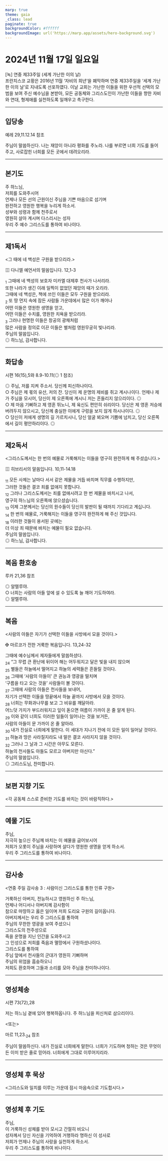 ```yaml
---
marp: true
theme: gaia
_class: lead
paginate: true
backgroundColor: #ffffff
backgroundImage: url('https://marp.app/assets/hero-background.svg')
---
```


# 2024년 11월 17일 일요일

[녹] 연중 제33주일 (세계 가난한 이의 날)  
프란치스코 교황은 2016년 11월 ‘자비의 희년’을 폐막하며 연중 제33주일을 ‘세계 가난한 이의 날’로 지내도록 선포하였다. 이날 교회는 가난한 이들을 위한 우선적 선택의 모범을 보여 주신 예수님을 본받아, 모든 공동체와 그리스도인이 가난한 이들을 향한 자비와 연대, 형제애를 실천하도록 일깨우고 촉구한다.




---

## 입당송

예레 29,11.12.14 참조

주님이 말씀하신다. 나는 재앙이 아니라 평화를 주노라. 나를 부르면 너희 기도를 들어 주고, 사로잡힌 너희를 모든 곳에서 데려오리라.  
  


---

## 본기도

주 하느님,  
저희를 도와주시어  
언제나 모든 선의 근원이신 주님을 기쁜 마음으로 섬기며  
완전하고 영원한 행복을 누리게 하소서.  
성부와 성령과 함께 천주로서  
영원히 살아 계시며 다스리시는 성자  
우리 주 예수 그리스도를 통하여 비나이다.  
  


---

## 제1독서

<그 때에 네 백성은 구원을 받으리라.>

▥ 다니엘 예언서의 말씀입니다. 12,1-3

<sub>1</sub> 그때에 네 백성의 보호자 미카엘 대제후 천사가 나서리라.  
또한 나라가 생긴 이래 일찍이 없었던 재앙의 때가 오리라.  
그때에 네 백성은, 책에 쓰인 이들은 모두 구원을 받으리라.  
<sub>2</sub> 또 땅 먼지 속에 잠든 사람들 가운데에서 많은 이가 깨어나  
어떤 이들은 영원한 생명을 얻고,  
어떤 이들은 수치를, 영원한 치욕을 받으리라.  
<sub>3</sub> 그러나 현명한 이들은 창공의 광채처럼  
많은 사람을 정의로 이끈 이들은 별처럼 영원무궁히 빛나리라.  
주님의 말씀입니다.  
◎ 하느님, 감사합니다.  
  


---

## 화답송

시편 16(15),5와 8.9-10.11(◎ 1 참조)

◎ 주님, 저를 지켜 주소서. 당신께 피신하나이다.  
○ 주님은 제 몫의 유산, 저의 잔. 당신이 제 운명의 제비를 쥐고 계시나이다. 언제나 제가 주님을 모시어, 당신이 제 오른쪽에 계시니 저는 흔들리지 않으리이다. ◎  
○ 제 마음 기뻐하고 제 영혼 뛰노니, 제 육신도 편안히 쉬리이다. 당신은 제 영혼 저승에 버려두지 않으시고, 당신께 충실한 이에게 구렁을 보지 않게 하시나이다. ◎  
○ 당신이 저에게 생명의 길 가르치시니, 당신 얼굴 뵈오며 기쁨에 넘치고, 당신 오른쪽에서 길이 평안하리이다. ◎  
  


---

## 제2독서

<그리스도께서는 한 번의 예물로 거룩해지는 이들을 영구히 완전하게 해 주셨습니다.>

▥ 히브리서의 말씀입니다. 10,11-14.18

<sub>11</sub> 모든 사제는 날마다 서서 같은 제물을 거듭 바치며 직무를 수행하지만,  
그러한 것들은 결코 죄를 없애지 못합니다.  
<sub>12</sub> 그러나 그리스도께서는 죄를 없애시려고 한 번 제물을 바치시고 나서,  
영구히 하느님의 오른쪽에 앉으셨습니다.  
<sub>13</sub> 이제 그분께서는 당신의 원수들이 당신의 발판이 될 때까지 기다리고 계십니다.  
<sub>14</sub> 한 번의 예물로, 거룩해지는 이들을 영구히 완전하게 해 주신 것입니다.  
<sub>18</sub> 이러한 것들이 용서된 곳에는  
더 이상 죄 때문에 바치는 예물이 필요 없습니다.  
주님의 말씀입니다.  
◎ 하느님, 감사합니다.  
  


---

## 복음 환호송

루카 21,36 참조

◎ 알렐루야.  
○ 너희는 사람의 아들 앞에 설 수 있도록 늘 깨어 기도하여라.  
◎ 알렐루야.  
  


---

## 복음

<사람의 아들은 자기가 선택한 이들을 사방에서 모을 것이다.>

✠ 마르코가 전한 거룩한 복음입니다. 13,24-32

그때에 예수님께서 제자들에게 말씀하셨다.  
<sub>24</sub> “그 무렵 큰 환난에 뒤이어 해는 어두워지고 달은 빛을 내지 않으며  
<sub>25</sub> 별들은 하늘에서 떨어지고 하늘의 세력들은 흔들릴 것이다.  
<sub>26</sub> 그때에 ‘사람의 아들이’ 큰 권능과 영광을 떨치며  
‘구름을 타고 오는 것을’ 사람들이 볼 것이다.  
<sub>27</sub> 그때에 사람의 아들은 천사들을 보내어,  
자기가 선택한 이들을 땅끝에서 하늘 끝까지 사방에서 모을 것이다.  
<sub>28</sub> 너희는 무화과나무를 보고 그 비유를 깨달아라.  
어느덧 가지가 부드러워지고 잎이 돋으면 여름이 가까이 온 줄 알게 된다.  
<sub>29</sub> 이와 같이 너희도 이러한 일들이 일어나는 것을 보거든,  
사람의 아들이 문 가까이 온 줄 알아라.  
<sub>30</sub> 내가 진실로 너희에게 말한다. 이 세대가 지나기 전에 이 모든 일이 일어날 것이다.  
<sub>31</sub> 하늘과 땅은 사라질지라도 내 말은 결코 사라지지 않을 것이다.  
<sub>32</sub> 그러나 그 날과 그 시간은 아무도 모른다.  
하늘의 천사들도 아들도 모르고 아버지만 아신다.”  
주님의 말씀입니다.  
◎ 그리스도님, 찬미합니다.  
  


---

## 보편 지향 기도

<각 공동체 스스로 준비한 기도를 바치는 것이 바람직하다.>

  


---

## 예물 기도

주님,  
지극히 높으신 주님께 바치는 이 예물을 굽어보시어  
저희가 오롯이 주님을 사랑하며 살다가 영원한 생명을 얻게 하소서.  
우리 주 그리스도를 통하여 비나이다.  
  


---

## 감사송

<연중 주일 감사송 3 : 사람이신 그리스도를 통한 인류 구원>

거룩하신 아버지, 전능하시고 영원하신 주 하느님,  
언제나 어디서나 아버지께 감사함이  
참으로 마땅하고 옳은 일이며 저희 도리요 구원의 길이옵니다.  
아버지께서는 우리 주 그리스도를 통하여  
주님의 무한한 영광을 보여 주셨으니  
그리스도의 천주성으로  
죽을 운명을 지닌 인간을 도와주시고  
그 인성으로 저희를 죽음과 멸망에서 구원하셨나이다.  
그리스도를 통하여  
주님 앞에서 천사들의 군대가 영원히 기뻐하며  
주님의 위엄을 흠숭하오니  
저희도 환호하며 그들과 소리를 모아 주님을 찬미하나이다.  
  


---

## 영성체송

시편 73(72),28

저는 하느님 곁에 있어 행복하옵니다. 주 하느님을 피신처로 삼으리이다.  
  
<또는>  
  
마르 11,23.<sub>24</sub> 참조  
  
주님이 말씀하신다. 내가 진실로 너희에게 말한다. 너희가 기도하며 청하는 것은 무엇이든 이미 받은 줄로 믿어라. 너희에게 그대로 이루어지리라.  


---

## 영성체 후 묵상

<그리스도와 일치를 이루는 가운데 잠시 마음속으로 기도합시다.>  


---

## 영성체 후 기도

주님,  
이 거룩하신 성체를 받아 모시고 간절히 비오니  
성자께서 당신 자신을 기억하여 거행하라 명하신 이 성사로  
저희가 언제나 주님의 사랑을 실천하게 하소서.  
우리 주 그리스도를 통하여 비나이다.  
  


---